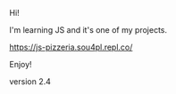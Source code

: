 Hi! 

I'm learning JS and it's one of my projects. 

https://js-pizzeria.sou4pl.repl.co/

Enjoy! 

version 2.4